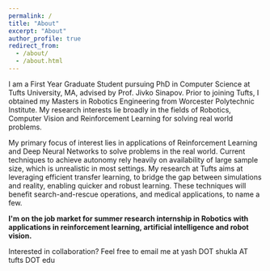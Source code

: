 ```yaml
---
permalink: /
title: "About"
excerpt: "About"
author_profile: true
redirect_from: 
  - /about/
  - /about.html
---
```


I am a First Year Graduate Student pursuing PhD in Computer Science at Tufts University, MA, advised by Prof. Jivko Sinapov. Prior to joining Tufts, I obtained my Masters in Robotics Engineering from Worcester Polytechnic Institute. My research interests lie broadly in the fields of Robotics, Computer Vision and Reinforcement Learning for solving real world problems.


My primary focus of interest lies in applications of Reinforcement Learning and Deep Neural Networks to solve problems in the real world. Current techniques to achieve autonomy rely heavily on availability of large sample size, which is unrealistic in most settings. My research at Tufts aims at leveraging efficient transfer learning, to bridge the gap between simulations and reality, enabling quicker and robust learning. These techniques will benefit search-and-rescue operations, and medical applications, to name a few. 


**I'm on the job market for summer research internship in Robotics with applications in reinforcement learning, artificial intelligence and robot vision.**


Interested in collaboration? Feel free to email me at yash DOT shukla AT tufts DOT edu
